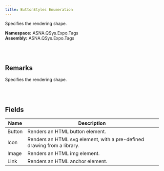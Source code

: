 ```yaml
---
title: ButtonStyles Enumeration
---
```


Specifies the rendering shape.

**Namespace:** ASNA.QSys.Expo.Tags <br/>
**Assembly:** ASNA.QSys.Expo.Tags

<br>
<br>

## Remarks

Specifies the rendering shape.

[//]: # ($$TODO: Complete the Remarks section.)

<br>
<br>

## Fields

| Name | Description
| --- | --- 
| Button | Renders an HTML button element.
| Icon | Renders an HTML svg element, with a pre-defined drawing from a library.
| Image | Renders an HTML img element.
| Link | Renders an HTML anchor element.

<br>
<br>

